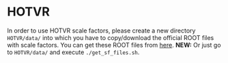 # HOTVR

In order to use HOTVR scale factors, please create a new directory `HOTVR/data/` into which you have to copy/download the official ROOT files with scale factors. You can get these ROOT files from [here](https://github.com/cms-jet/TopTaggingScaleFactors).
**NEW:** Or just go to `HOTVR/data/` and execute `./get_sf_files.sh`.
